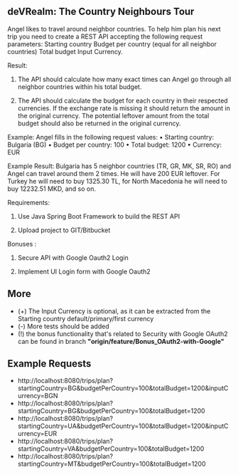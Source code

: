 deVRealm: The Country Neighbours Tour
-------------------------------------

Angel likes to travel around neighbor countries. To help him plan his next trip you need to create a 
REST API accepting the following request parameters: Starting country Budget per country (equal for 
all neighbor countries) Total budget Input Currency.

Result:

1. The API should calculate how many exact times can Angel go through all neighbor countries within his total budget.

2. The API should calculate the budget for each country in their respected currencies. If the 
exchange rate is missing it should return the amount in the original currency. The potential 
leftover amount from the total budget should also be returned in the original currency.

Example: Angel fills in the following request values: 
• Starting country: Bulgaria (BG) • Budget per country: 100 • Total budget: 1200 • Currency: EUR

Example Result: Bulgaria has 5 neighbor countries (TR, GR, MK, SR, RO) and Angel can travel around them 2 times. 
He will have 200 EUR leftover. 
For Turkey he will need to buy 1325.30 TL, for North Macedonia he will need to buy 12232.51 MKD, and so on.

Requirements:

1. Use Java Spring Boot Framework to build the REST API

2. Upload project to GIT/Bitbucket


Bonuses :

1. Secure API with Google Oauth2 Login

2. Implement UI Login form with Google Oauth2


More
----
* (+) The Input Currency is optional, as it can be extracted from the Starting country default/primary/first currency
* (-) More tests should be added
* (!) the bonus functionality that's related to Security with Google OAuth2 can be found in branch **"origin/feature/Bonus_OAuth2-with-Google"**


Example Requests
----------------
* http://localhost:8080/trips/plan?startingCountry=BG&budgetPerCountry=100&totalBudget=1200&inputCurrency=BGN
* http://localhost:8080/trips/plan?startingCountry=BG&budgetPerCountry=100&totalBudget=1200
* http://localhost:8080/trips/plan?startingCountry=UA&budgetPerCountry=100&totalBudget=1200&inputCurrency=EUR
* http://localhost:8080/trips/plan?startingCountry=VA&budgetPerCountry=100&totalBudget=1200
* http://localhost:8080/trips/plan?startingCountry=MT&budgetPerCountry=100&totalBudget=1200
